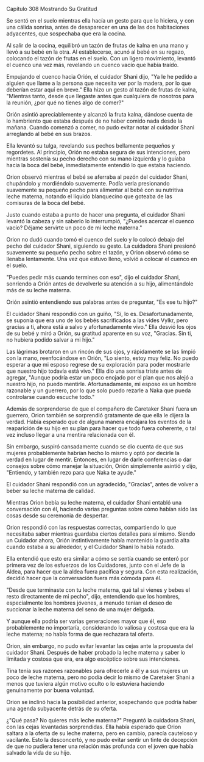 
Capítulo 308 Mostrando Su Gratitud

Se sentó en el suelo mientras ella hacía un gesto para que lo hiciera, y con una cálida sonrisa, antes de desaparecer en una de las dos habitaciones adyacentes, que sospechaba que era la cocina.

Al salir de la cocina, equilibró un tazón de frutas de kalna en una mano y llevó a su bebé en la otra. Al establecerse, acunó al bebé en su regazo, colocando el tazón de frutas en el suelo. Con un ligero movimiento, levantó el cuenco una vez más, revelando un cuenco vacío que había traído.

Empujando el cuenco hacia Orión, el cuidador Shani dijo, "Ya le he pedido a alguien que llame a la persona que necesita ver por la madera, por lo que deberían estar aquí en breve." Ella hizo un gesto al tazón de frutas de kalna, "Mientras tanto, desde que llegaste antes que cualquiera de nosotros para la reunión, ¿por qué no tienes algo de comer?"

Orión asintió apreciablemente y alcanzó la fruta kalna, dándose cuenta de lo hambriento que estaba después de no haber comido nada desde la mañana. Cuando comenzó a comer, no pudo evitar notar al cuidador Shani arreglando al bebé en sus brazos.

Ella levantó su tulga, revelando sus pechos bellamente pequeños y regordetes. Al principio, Orión no estaba segura de sus intenciones, pero mientras sostenía su pecho derecho con su mano izquierda y lo guiaba hacia la boca del bebé, inmediatamente entendió lo que estaba haciendo.

Orion observó mientras el bebé se aferraba al pezón del cuidador Shani, chupándolo y mordiéndolo suavemente. Podía verla presionando suavemente su pequeño pecho para alimentar al bebé con su nutritiva leche materna, notando el líquido blanquecino que goteaba de las comisuras de la boca del bebé.

Justo cuando estaba a punto de hacer una pregunta, el cuidador Shani levantó la cabeza y sin saberlo lo interrumpió, "¿Puedes acercar el cuenco vacío? Déjame servirte un poco de mi leche materna."

Orion no dudó cuando tomó el cuenco del suelo y lo colocó debajo del pecho del cuidador Shani, siguiendo su gesto. La cuidadora Shani presionó suavemente su pequeño pecho sobre el tazón, y Orion observó cómo se llenaba lentamente. Una vez que estuvo lleno, volvió a colocar el cuenco en el suelo.

"Puedes pedir más cuando termines con eso", dijo el cuidador Shani, sonriendo a Orión antes de devolverle su atención a su hijo, alimentándole más de su leche materna.

Orión asintió entendiendo sus palabras antes de preguntar, "Es ese tu hijo?"

El cuidador Shani respondió con un guiño, "Sí, lo es. Desafortunadamente, se suponía que era uno de los bebés sacrificados a las vides Vylkr, pero gracias a ti, ahora está a salvo y afortunadamente vivo." Ella desvió los ojos de su bebé y miró a Orión, su gratitud aparente en su voz, "Gracias. Sin ti, no hubiera podido salvar a mi hijo."

Las lágrimas brotaron en un rincón de sus ojos, y rápidamente se las limpió con la mano, reenfocándose en Orión, "Lo siento, estoy muy feliz. No puedo esperar a que mi esposo regrese de su exploración para poder mostrarle que nuestro hijo todavía está vivo." Ella dio una sonrisa triste antes de agregar, "Aunque podría estar un poco enojado por el plan que nos alejó a nuestro hijo, no puedo mentirle. Afortunadamente, mi esposo es un hombre razonable y un guerrero, por lo que solo puedo rezarle a Naka que pueda controlarse cuando escuche todo."

Además de sorprenderse de que el compañero de Caretaker Shani fuera un guerrero, Orion también se sorprendió gratamente de que ella le dijera la verdad. Había esperado que de alguna manera encajara los eventos de la reaparición de su hijo en su plan para hacer que todo fuera coherente, o tal vez incluso llegar a una mentira relacionada con él.

Sin embargo, suspiró cansadamente cuando se dio cuenta de que sus mujeres probablemente habrían hecho lo mismo y optó por decirle la verdad en lugar de mentir. Entonces, en lugar de darle conferencias o dar consejos sobre cómo manejar la situación, Orión simplemente asintió y dijo, "Entiendo, y también rezo para que Naka te ayude."

El cuidador Shani respondió con un agradecido, "Gracias", antes de volver a beber su leche materna de calidad.

Mientras Orion bebía su leche materna, el cuidador Shani entabló una conversación con él, haciendo varias preguntas sobre cómo habían sido las cosas desde su ceremonia de despertar.

Orion respondió con las respuestas correctas, compartiendo lo que necesitaba saber mientras guardaba ciertos detalles para sí mismo. Siendo un Cuidador ahora, Orión instintivamente había mantenido la guardia alta cuando estaba a su alrededor, y el Cuidador Shani lo había notado.

Ella entendió que esto era similar a cómo se sentía cuando se enteró por primera vez de los esfuerzos de los Cuidadores, junto con el Jefe de la Aldea, para hacer que la aldea fuera pacífica y segura. Con esta realización, decidió hacer que la conversación fuera más cómoda para él.

"Desde que terminaste con tu leche materna, qué tal si vienes y bebes el resto directamente de mi pecho", dijo, entendiendo que los hombres, especialmente los hombres jóvenes, a menudo tenían el deseo de succionar la leche materna del seno de una mujer delgada.

Y aunque ella podría ser varias generaciones mayor que él, eso probablemente no importaría, considerando lo valiosa y costosa que era la leche materna; no había forma de que rechazara tal oferta.

Orion, sin embargo, no pudo evitar levantar las cejas ante la propuesta del cuidador Shani. Después de haber probado la leche materna y saber lo limitada y costosa que era, era algo escéptico sobre sus intenciones.

Tina tenía sus razones razonables para ofrecerle a él y a sus mujeres un poco de leche materna, pero no podía decir lo mismo de Caretaker Shani a menos que tuviera algún motivo oculto o lo estuviera haciendo genuinamente por buena voluntad.

Orion se inclinó hacia la posibilidad anterior, sospechando que podría haber una agenda subyacente detrás de su oferta.

¿"Qué pasa? No quieres más leche materna?" Preguntó la cuidadora Shani, con las cejas levantadas sorprendidas. Ella había esperado que Orion saltara a la oferta de su leche materna, pero en cambio, parecía cauteloso y vacilante. Esto la desconcertó, y no pudo evitar sentir un tinte de decepción de que no pudiera tener una relación más profunda con el joven que había salvado la vida de su hijo.